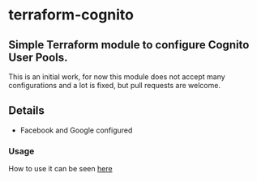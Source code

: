 # terraform-cognito

## Simple Terraform module to configure Cognito User Pools.
This is an initial work, for now this module does not accept many configurations and a lot is fixed, but pull requests are welcome.

## Details
- Facebook and Google configured

### Usage
How to use it can be seen [here](test/integrations/main.tf)